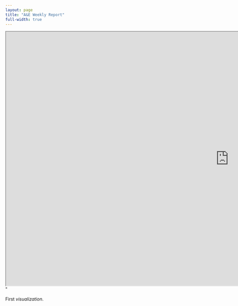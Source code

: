```yaml
---
layout: page
title: "A&E Weekly Report"
full-width: true
---
```

<iframe src="https://public.tableau.com/views/HCAHPSPatientSurveySatisfactionScores/HCAHPSSurveyDashboard?:showVizHome=no&embed=true" width="1400" height="800"></iframe>"

First *visualization*.